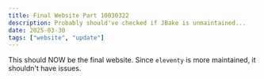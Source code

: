 ```yaml
---
title: Final Website Part 10030322
description: Probably should've checked if JBake is unmaintained...
date: 2025-03-30
tags: ["website", "update"]
---
```


This should NOW be the final website. Since `eleventy` is more maintained, it shouldn't have issues.
